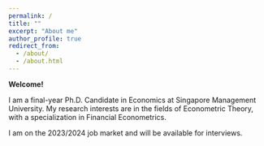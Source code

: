 ```yaml
---
permalink: /
title: ""
excerpt: "About me"
author_profile: true
redirect_from: 
  - /about/
  - /about.html
---
```

 <!-- 
 
 > <span style="font-family:cursive; font-style: normal;  font-size: 14">Mathématique est l’art de donner le même nom à des choses différentes. </span>
 >
 > <span style="font-family:cursive; font-size: 14"> <cite> Henri Poincaré </cite> </span> 
 
 -->


<!--## Facts

 Tech products lover. 

Certified Apple Teacher (in iPad, Mac, and Swift programming).

<img src="{{site.url}}/images/AppleTeacher_black.png" width="120px" /><img src="{{site.url}}/images/AppleTeacherSwiftPlaygrounds_black.png" width="120px" />

Expert in kindergarten level mathematics. 

~~Noob~~ DotA2 player.   

Co-founder of SMU SoE PhD [board game club](https://lqyjasonlee.github.io/boardgame/).  
(email [me](mailto:qyli.2019@phdecons.smu.edu.sg) if you want to join us)  -->

<!-- Social Vegan, I avoid meet. -->

<!-- --- -->

**Welcome!**

I am a final-year Ph.D. Candidate in Economics at Singapore Management University. My research interests are in the fields of Econometric Theory, with a specialization in Financial Econometrics.

I am on the 2023/2024 job market and will be available for interviews.
